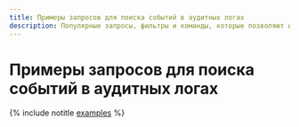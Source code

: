 ```yaml
---
title: Примеры запросов для поиска событий в аудитных логах
description: Популярные запросы, фильтры и команды, которые позволяют извлечь нужные события из аудитных логов ресурсов {{ yandex-cloud }} с помощью различных инструментов.
---
```


# Примеры запросов для поиска событий в аудитных логах

{% include notitle [examples](../../../_tutorials/security/search-events-audit-logs/examples.md) %}
